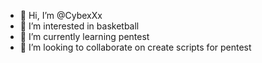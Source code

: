 - 👋 Hi, I’m @CybexXx
- 👀 I’m interested in basketball
- 🌱 I’m currently learning pentest
- 💞️ I’m looking to collaborate on create scripts for pentest


<!---
CybexXx/CybexXx is a ✨ special ✨ repository because its `README.md` (this file) appears on your GitHub profile.
You can click the Preview link to take a look at your changes.
--->
